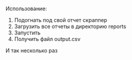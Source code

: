 Использование:
1) Подогнать под свой отчет скраппер
2) Загрузить все отчеты в директорию reports
3) Запустить
4) Получить файл output.csv

И так несколько раз